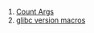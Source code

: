  1. [Count Args]
 2. [glibc version macros]
 
[Count Args]: https://stackoverflow.com/a/2309152/8375400
[glibc version macros]: https://stackoverflow.com/questions/4266354/how-to-tell-if-glibc-is-used
